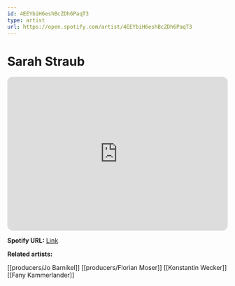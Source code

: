 ```yaml
---
id: 4EEYbiH6eshBcZDh6PaqT3
type: artist
url: https://open.spotify.com/artist/4EEYbiH6eshBcZDh6PaqT3
---
```

# Sarah Straub

<iframe style="border-radius:12px" src="https://open.spotify.com/embed/artist/4EEYbiH6eshBcZDh6PaqT3" width="100%" height="352" frameBorder="0" allowfullscreen="" allow="autoplay; clipboard-write; encrypted-media; fullscreen; picture-in-picture" loading="lazy"></iframe>

**Spotify URL:** [Link](https://open.spotify.com/artist/4EEYbiH6eshBcZDh6PaqT3)

**Related artists:**

[[producers/Jo Barnikel]]
[[producers/Florian Moser]]
[[Konstantin Wecker]]
[[Fany Kammerlander]]
